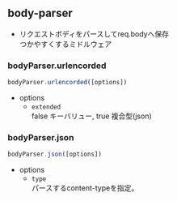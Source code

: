 ## body-parser
- リクエストボディをパースしてreq.bodyへ保存  
つかやすくするミドルウェア

### bodyParser.urlencorded
```js
bodyParser.urlencorded([options])
```
- options
  - `extended`  
    false キーバリュー, true 複合型(json)

### bodyParser.json
```js
bodyParser.json([options])
```
- options
  - `type`  
  パースするcontent-typeを指定。